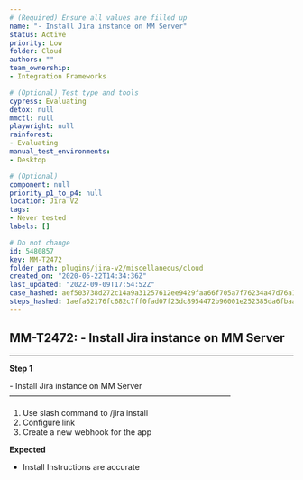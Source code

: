 ```yaml
---
# (Required) Ensure all values are filled up
name: "- Install Jira instance on MM Server"
status: Active
priority: Low
folder: Cloud
authors: ""
team_ownership: 
- Integration Frameworks

# (Optional) Test type and tools
cypress: Evaluating
detox: null
mmctl: null
playwright: null
rainforest: 
- Evaluating
manual_test_environments: 
- Desktop

# (Optional)
component: null
priority_p1_to_p4: null
location: Jira V2
tags: 
- Never tested
labels: []

# Do not change
id: 5480857
key: MM-T2472
folder_path: plugins/jira-v2/miscellaneous/cloud
created_on: "2020-05-22T14:34:36Z"
last_updated: "2022-09-09T17:54:52Z"
case_hashed: aef503738d272c14a9a31257612ee9429faa66f705a7f76234a47d76a1d3d70000c1c558df28da4809ba2cf1aa4b495b
steps_hashed: 1aefa62176fc682c7ff0fad07f23dc8954472b96001e252385da6fbaa2bbb7c68b600af17e186a2278d7a51e4a87958a
---
```


## MM-T2472: - Install Jira instance on MM Server

---

**Step 1**

\- Install Jira instance on MM Server\
————————————————————————————

1. Use slash command to /jira install
2. Configure link
3. Create a new webhook for the app

**Expected**

- Install Instructions are accurate

